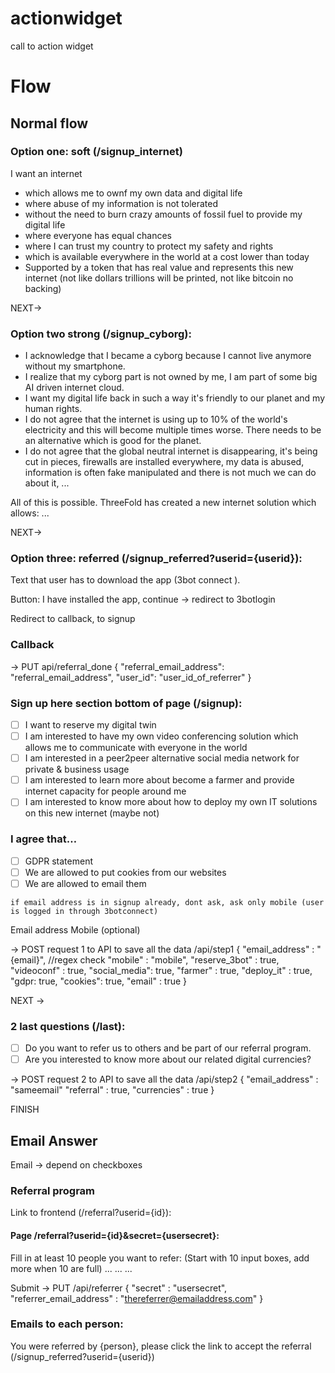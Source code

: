 # actionwidget
call to action widget

# Flow 

## Normal flow
### Option one: soft (/signup_internet)

 I want an internet

- which allows me to ownf my own data and digital life
- where abuse of my information is not tolerated
-  without the need to burn crazy amounts of fossil fuel to provide my digital life
- where everyone has equal chances
- where I can trust my country to protect my safety and rights
- which is available everywhere in the world at a cost lower than today
- Supported by a token that has real value and represents this new internet (not like dollars trillions will be printed, not like bitcoin no backing)


NEXT->

### Option two strong (/signup_cyborg):


- I acknowledge that I became a cyborg because I cannot live anymore without my smartphone.
- I realize that my cyborg part is not owned by me, I am part of some big AI driven internet cloud.
- I want my digital life back in such a way it's friendly to our planet and my human rights.
- I do not agree that the internet is using up to 10% of the world's electricity and this will become multiple times worse. There needs to be an alternative which is good for the planet.
- I do not agree that the global neutral internet is disappearing, it's being cut in pieces, firewalls are installed everywhere, my data is abused, information is often fake manipulated and there is not much we can do about it, ...


All of this is possible.
ThreeFold has created a new internet solution which allows: ...

NEXT->

### Option three: referred (/signup_referred?userid={userid}):


Text that user has to download the app (3bot connect ).

Button: I have installed the app, continue -> redirect to 3botlogin

Redirect to callback, to signup


### Callback

-> PUT api/referral_done 
{
  "referral_email_address": "referral_email_address",
  "user_id": "user_id_of_referrer"
}

### Sign up here section bottom of page (/signup):



- [ ] I want to reserve my digital twin
- [ ] I am interested to have my own video conferencing solution which allows me to communicate with everyone in the world
- [ ] I am interested in a peer2peer alternative social media network for private & business usage
- [ ] I am interested to learn more about become a farmer and provide internet capacity for people around me
- [ ] I am interested to know more about how to deploy my own IT solutions on this new internet (maybe not)

### I agree that…
- [ ] GDPR statement
- [ ] We are allowed to put cookies from our websites
- [ ] We are allowed to email them 

```
if email address is in signup already, dont ask, ask only mobile (user is logged in through 3botconnect)
```

Email address 
Mobile (optional)

-> POST request 1 to API to save all the data
/api/step1
{
 "email_address" : "{email}", //regex check
 "mobile" : "mobile",
  "reserve_3bot" : true,
  "videoconf" : true,
  "social_media": true,
  "farmer" : true,
  "deploy_it" : true,
  "gdpr: true,
  "cookies": true,
  "email" : true
}

NEXT ->

### 2 last questions (/last):
- [ ] Do you want to refer us to others and be part of our referral program.
- [ ] Are you interested to know more about our related digital currencies?

-> POST request 2 to API to save all the data
/api/step2
{
    "email_address" : "sameemail"
    "referral" : true,
    "currencies" : true
}


FINISH

## Email Answer 

Email -> depend on checkboxes


### Referral program

Link to frontend (/referral?userid={id}):

#### Page /referral?userid={id}&secret={usersecret}: 

Fill in at least 10 people you want to refer: (Start with 10 input boxes, add more when 10 are full)
...
...
...

Submit
-> PUT /api/referrer
{
  "secret" : "usersecret",
  "referrer_email_address" : "thereferrer@emailaddress.com"
}


### Emails to each person:

You were referred by {person}, please click the link to accept the referral (/signup_referred?userid={userid})

